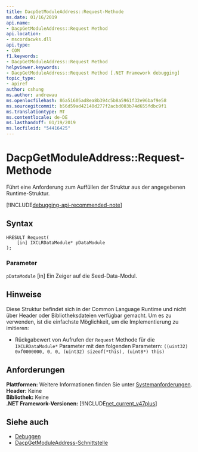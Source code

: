 ```yaml
---
title: DacpGetModuleAddress::Request-Methode
ms.date: 01/16/2019
api.name:
- DacpGetModuleAddress::Request Method
api.location:
- mscordacwks.dll
api.type:
- COM
f1.keywords:
- DacpGetModuleAddress::Request Method
helpviewer.keywords:
- DacpGetModuleAddress::Request Method [.NET Framework debugging]
topic_type:
- apiref
author: cshung
ms.author: andrewau
ms.openlocfilehash: 86a51605ad8ea8b394c5b8a5961f32e96baf9e58
ms.sourcegitcommit: b56d59ad42140d277f2acbd003b74d655fdbc9f1
ms.translationtype: MT
ms.contentlocale: de-DE
ms.lasthandoff: 01/19/2019
ms.locfileid: "54416425"
---
```

# <a name="dacpgetmoduleaddressrequest-method"></a>DacpGetModuleAddress::Request-Methode

Führt eine Anforderung zum Auffüllen der Struktur aus der angegebenen Runtime-Struktur.

[!INCLUDE[debugging-api-recommended-note](../../../../includes/debugging-api-recommended-note.md)]

## <a name="syntax"></a>Syntax

```
HRESULT Request(
    [in] IXCLRDataModule* pDataModule
);
```

### <a name="parameters"></a>Parameter

`pDataModule` [in] Ein Zeiger auf die Seed-Data-Modul.

## <a name="remarks"></a>Hinweise

Diese Struktur befindet sich in der Common Language Runtime und nicht über Header oder Bibliotheksdateien verfügbar gemacht. Um es zu verwenden, ist die einfachste Möglichkeit, um die Implementierung zu imitieren:

- Rückgabewert von Aufrufen der `Request` Methode für die `IXCLRDataModule*` Parameter mit den folgenden Parametern: `((uint32) 0xf0000000, 0, 0, (uint32) sizeof(*this), (uint8*) this)`


## <a name="requirements"></a>Anforderungen

**Plattformen:** Weitere Informationen finden Sie unter [Systemanforderungen](../../../../docs/framework/get-started/system-requirements.md).  
**Header:** Keine     
**Bibliothek:** Keine  
**.NET Framework-Versionen:** [!INCLUDE[net_current_v47plus](../../../../includes/net-current-v47plus.md)]  

## <a name="see-also"></a>Siehe auch

- [Debuggen](../../../../docs/framework/unmanaged-api/debugging/index.md)
- [DacpGetModuleAddress-Schnittstelle](../../../../docs/framework/unmanaged-api/debugging/dacpgetmoduleaddress-structure.md)
